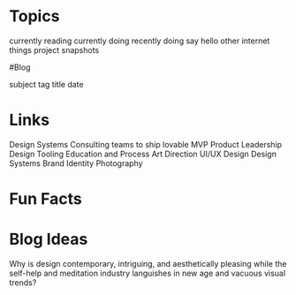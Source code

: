 # Topics

currently reading
currently doing
recently doing
say hello
other internet things
project snapshots

#Blog

subject tag
title
date

# Links

Design Systems
Consulting teams to ship lovable MVP
Product Leadership
Design Tooling
Education and Process
Art Direction
UI/UX Design
Design Systems
Brand Identity
Photography

# Fun Facts

# Blog Ideas

Why is design contemporary, intriguing, and aesthetically pleasing while the self-help and meditation industry languishes in new age and vacuous visual trends?
